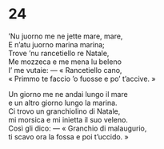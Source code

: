 # 24  
  
’Nu juorno me ne jette mare, mare,  
E n’atu juorno marina marina;  
Trove ’nu rancetiello re Natale,  
Me mozzeca e me mena lu beleno  
I’ me vutaie: — « Rancetiello cano,  
« Primmo te faccio ’o fuosse e po’ t’accive. »

Un giorno me ne andai lungo il mare  
e un altro giorno lungo la marina.  
Ci trovo un granchiolino di Natale,  
mi morsica e mi inietta il suo veleno.  
Così gli dico: — « Granchio di malaugurio,  
ti scavo ora la fossa e poi t’uccido. » 


